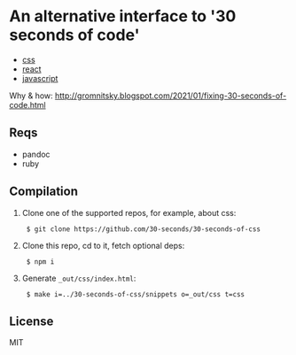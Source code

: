 # An alternative interface to '30 seconds of code'

* [css](http://sigwait.tk/~alex/demo/misc/30-seconds-of-code/css/)
* [react](http://sigwait.tk/~alex/demo/misc/30-seconds-of-code/react/)
* [javascript](http://sigwait.tk/~alex/demo/misc/30-seconds-of-code/js/)

Why & how: http://gromnitsky.blogspot.com/2021/01/fixing-30-seconds-of-code.html

## Reqs

* pandoc
* ruby

## Compilation

1. Clone one of the supported repos, for example, about css:

        $ git clone https://github.com/30-seconds/30-seconds-of-css

2. Clone this repo, cd to it, fetch optional deps:

        $ npm i

3. Generate `_out/css/index.html`:

        $ make i=../30-seconds-of-css/snippets o=_out/css t=css

## License

MIT
